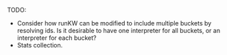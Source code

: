 TODO:
 - Consider how runKW can be modified to include multiple buckets by resolving ids. Is it desirable to have one interpreter for all buckets, or an interpreter for each bucket?
 - Stats collection.
